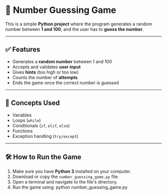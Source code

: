 # 🎯 Number Guessing Game

This is a simple **Python project** where the program generates a random number between **1 and 100**, and the user has to **guess the number**.

---

## ✅ Features

- Generates a **random number** between 1 and 100
- Accepts and validates **user input**
- Gives **hints** (too high or too low)
- Counts the number of **attempts**
- Ends the game once the correct number is guessed

---

## 🧠 Concepts Used

- Variables
- Loops (`while`)
- Conditionals (`if`, `elif`, `else`)
- Functions
- Exception handling (`try/except`)

---

## 🛠️ How to Run the Game

1. Make sure you have **Python 3** installed on your computer.
2. Download or copy the `number_guessing_game.py` file.
3. Open a terminal and navigate to the file's directory.
4. Run the game using: python number_guessing_game.py
